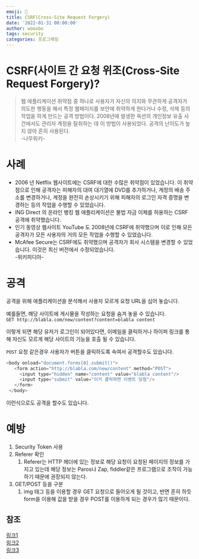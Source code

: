 ```yaml
---
emoji: 🔮
title: CSRF(Cross-Site Request Forgery)
date: '2022-01-31 00:00:00'
author: wooobo
tags: security
categories: 프로그래밍
---
```


# CSRF(사이트 간 요청 위조(Cross-Site Request Forgery)?
> 웹 애플리케이션 취약점 중 하나로 사용자가 자신의 의지와 무관하게 공격자가 의도한 행동을 해서 특정 웹페이지를 보안에 취약하게 한다거나 수정, 삭제 등의 작업을 하게 만드는 공격 방법이다. 2008년에 발생한 옥션의 개인정보 유출 사건에서도 관리자 계정을 탈취하는 데 이 방법이 사용되었다. 공격의 난이도가 높지 않아 흔히 사용된다.  
> -나무위키-

# 사례
- 2006 년 Netflix 웹사이트에는 CSRF에 대한 수많은 취약점이 있었습니다. 이 취약점으로 인해 공격자는 피해자의 대여 대기열에 DVD를 추가하거나, 계정의 배송 주소를 변경하거나, 계정을 완전히 손상시키기 위해 피해자의 로그인 자격 증명을 변경하는 등의 작업을 수행할 수 있었습니다.
- ING Direct 의 온라인 뱅킹 웹 애플리케이션은 불법 자금 이체를 허용하는 CSRF 공격에 취약했습니다.
- 인기 동영상 웹사이트 YouTube 도 2008년에 CSRF에 취약했으며 이로 인해 모든 공격자가 모든 사용자의 거의 모든 작업을 수행할 수 있었습니다.
- McAfee Secure는 CSRF에도 취약했으며 공격자가 회사 시스템을 변경할 수 있었습니다. 이것은 최신 버전에서 수정되었습니다.  
-위키피디아-

# 공격  
공격을 위해 애플리케이션을 분석해서 사용자 모르게 요청 URL을 심어 놓습니다.  

예를들면, 해당 사이트에 게시물을 작성하는 요청을 숨겨 놓을 수 있습니다.   
`GET http://blabla.com/new/content?content=blabla content`

이렇게 되면 해당 유저가 로그인이 되어있다면, 이메일을 클릭하거나 하이퍼 링크를 통해 자신도 모르게 해당 사이트의 기능을 호출 될 수 있습니다.  

`POST` 요청 같은경우 사용자가 버튼을 클릭하도록 속여서 공격할수도 있습니다.
```javascript
<body onload="document.forms[0].submit()">
   <form action="http://blabla.com/new/content" method="POST">
     <input type="hidden" name="content" value="blabla content"/>
     <input type="submit" value="이거 클릭하면 이벤트 당첨"/>
   </form>
 </body>
```
이런식으로도 공격을 할수도 있습니다.  



# 예방
1. Security Token 사용
2. Referer 확인
   1.  Referer는 HTTP 헤더에 있는 정보로 해당 요청이 요청된 페이지의 정보를 가지고 있는데 해당 정보는 Paros나 Zap, fiddler같은 프로그램으로 조작이 가능하기 때문에 권장되지 않는다.
3. GET/POST 등을 구분
   1. img 태그 등을 이용할 경우 GET 요청으로 들어오게 될 것이고, 반면 흔히 하듯 form을 이용해 값을 받을 경우 POST를 이용하게 되는 경우가 많기 때문이다.

## 참조
[링크1](https://en.wikipedia.org/wiki/Cross-site_request_forgery)  
[링크2](https://grooveshark.tistory.com/73)  
[링크3](https://namu.wiki/w/CSRF)  
  

